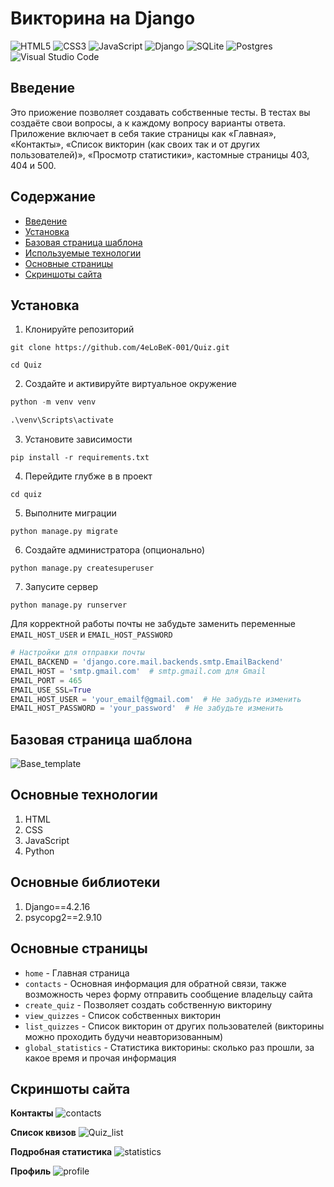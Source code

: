 # Викторина на Django
![HTML5](https://img.shields.io/badge/html5-%23E34F26.svg?style=for-the-badge&logo=html5&logoColor=white)
![CSS3](https://img.shields.io/badge/css3-%231572B6.svg?style=for-the-badge&logo=css3&logoColor=white)
![JavaScript](https://img.shields.io/badge/javascript-%23323330.svg?style=for-the-badge&logo=javascript&logoColor=%23F7DF1E)
![Django](https://img.shields.io/badge/django-%23092E20.svg?style=for-the-badge&logo=django&logoColor=white)
![SQLite](https://img.shields.io/badge/sqlite-%2307405e.svg?style=for-the-badge&logo=sqlite&logoColor=white)
![Postgres](https://img.shields.io/badge/postgres-%23316192.svg?style=for-the-badge&logo=postgresql&logoColor=white)
![Visual Studio Code](https://img.shields.io/badge/Visual%20Studio%20Code-0078d7.svg?style=for-the-badge&logo=visual-studio-code&logoColor=white)


## Введение
Это приожение позволяет создавать собственные тесты. В тестах вы создаёте свои вопросы, а к каждому вопросу варианты ответа. Приложение включает в себя такие страницы как «Главная», «Контакты», «Список викторин (как своих так и от других пользователей)», «Просмотр статистики», кастомные страницы 403, 404 и 500.

## Содержание

* [Введение](#введение)
* [Установка](#установка)
* [Базовая страница шаблона](#базовая-страница-шаблона)
* [Используемые технологии](#основные-технологии)
* [Основные страницы](#основные-страницы)
* [Скриншоты сайта](#скриншоты-сайта)

## Установка

1. Клонируйте репозиторий
```
git clone https://github.com/4eLoBeK-001/Quiz.git

cd Quiz
```

2. Создайте и активируйте виртуальное окружение
```python
python -m venv venv

.\venv\Scripts\activate
```

3. Установите зависимости
```
pip install -r requirements.txt
```

4. Перейдите глубже в в проект
```
cd quiz
```

5. Выполните миграции
```
python manage.py migrate
```

6. Создайте администратора (опционально)
```
python manage.py createsuperuser
```

7. Запусите сервер
```
python manage.py runserver
```


Для корректной работы почты не забудьте заменить переменные `EMAIL_HOST_USER` и `EMAIL_HOST_PASSWORD`

```python
# Настройки для отправки почты
EMAIL_BACKEND = 'django.core.mail.backends.smtp.EmailBackend'
EMAIL_HOST = 'smtp.gmail.com'  # smtp.gmail.com для Gmail
EMAIL_PORT = 465
EMAIL_USE_SSL=True
EMAIL_HOST_USER = 'your_emailf@gmail.com'  # Не забудьте изменить
EMAIL_HOST_PASSWORD = 'your_password'  # Не забудьте изменить
```


## Базовая страница шаблона

![Base_template](https://github.com/user-attachments/assets/beb378bc-ab0d-4260-bd12-feef913c055a)


## Основные технологии

1. HTML
2. CSS
3. JavaScript
4. Python

## Основные библиотеки

1. Django==4.2.16
2. psycopg2==2.9.10


## Основные страницы

* `home` - Главная страница
* `contacts` - Основная информация для обратной связи, также возможность через форму отправить сообщение владельцу сайта
* `create_quiz` - Позволяет создать собственную викторину
* `view_quizzes` - Список собственных викторин
* `list_quizzes` - Список викторин от других пользователей (викторины можно проходить будучи неавторизованным)
* `global_statistics` - Статистика викторины: сколько раз прошли, за какое время и прочая информация


## Скриншоты сайта
**Контакты**
![contacts](https://github.com/user-attachments/assets/c5bf6720-86d9-4ba9-bba9-693eb53241f6)

**Список квизов**
![Quiz_list](https://github.com/user-attachments/assets/1c7df244-7f4f-43e2-8a23-353f93969449)

**Подробная статистика**
![statistics](https://github.com/user-attachments/assets/5d7fba66-1d25-4960-b0a9-f7639eb036f3)

**Профиль**
![profile](https://github.com/user-attachments/assets/89af4c01-178b-439d-bef2-9d1da845f318)
